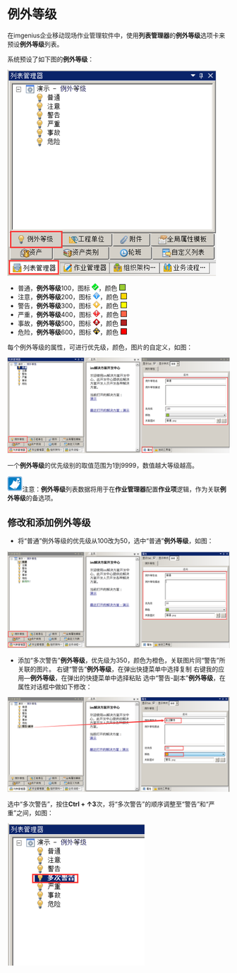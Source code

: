 # 例外等级
在imgenius企业移动现场作业管理软件中，使用**列表管理器**的**例外等级**选项卡来预设**例外等级**列表。

系统预设了如下图的**例外等级**：

![](./images/例外等级1.png)  

* 普通，**例外等级**100，图标 ![](./images/例外等级图标1.png)，颜色 ![](./images/例外等级颜色1.png) 
* 注意，**例外等级**200，图标 ![](./images/例外等级图标2.png)，颜色 ![](./images/例外等级颜色2.png) 
* 警告，**例外等级**300，图标 ![](./images/例外等级图标3.png)，颜色 ![](./images/例外等级颜色3.png) 
* 严重，**例外等级**400，图标 ![](./images/例外等级图标4.png)，颜色 ![](./images/例外等级颜色4.png) 
* 事故，**例外等级**500，图标 ![](./images/例外等级图标5.png)，颜色 ![](./images/例外等级颜色5.png) 
* 危险，**例外等级**600，图标 ![](./images/例外等级图标6.png)，颜色 ![](./images/例外等级颜色6.png) 

每个例外等级的属性，可进行优先级，颜色，图片的自定义，如图：

![](./images/例外等级3.png)

一个**例外等级**的优先级别的取值范围为1到9999，数值越大等级越高。

![](./images/例外等级2.png)注意：**例外等级**列表数据将用于在**作业管理器**配置**作业项**逻辑，作为关联**例外等级**的备选项。

## 修改和添加例外等级
* 将“普通”例外等级的优先级从100改为50，选中“普通”**例外等级**，如图：

![](./images/例外等级4.png)

* 添加“多次警告”**例外等级**，优先级为350，颜色为橙色，关联图片同“警告”所关联的图片。
右键“警告”**例外等级**，在弹出快捷菜单中选择复制
右键我的应用—**例外等级**，在弹出的快捷菜单中选择粘贴
选中“警告-副本”**例外等级**，在属性对话框中做如下修改：

![](./images/例外等级5.png)

选中“多次警告”，按住**Ctrl + ↑3**次，将“多次警告”的顺序调整至“警告”和“严重”之间，如图：

![](./images/例外等级6.png)



